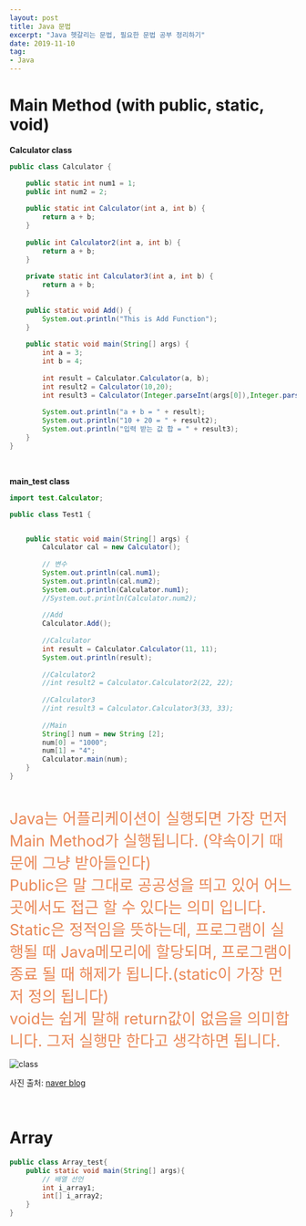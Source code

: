 ```yaml
---
layout: post
title: Java 문법 
excerpt: "Java 헷갈리는 문법, 필요한 문법 공부 정리하기" 
date: 2019-11-10
tag:
- Java
---
```


# Main Method (with public, static, void) 

**Calculator class**

```java
public class Calculator {

	public static int num1 = 1;
	public int num2 = 2;
	
	public static int Calculator(int a, int b) {
		return a + b;
	}
	
	public int Calculator2(int a, int b) {
		return a + b;
	}
	
	private static int Calculator3(int a, int b) {
		return a + b;
	}
	
	public static void Add() {
		System.out.println("This is Add Function");
	}
	
	public static void main(String[] args) {
		int a = 3; 
		int b = 4;
		
		int result = Calculator.Calculator(a, b);
		int result2 = Calculator(10,20);
		int result3 = Calculator(Integer.parseInt(args[0]),Integer.parseInt(args[1]));
		
		System.out.println("a + b = " + result);
		System.out.println("10 + 20 = " + result2);
		System.out.println("입력 받는 값 합 = " + result3);
	}
}

```

<br>

**main_test class**

```java 
import test.Calculator;

public class Test1 {


	public static void main(String[] args) {
		Calculator cal = new Calculator();
		
		// 변수 
		System.out.println(cal.num1);
		System.out.println(cal.num2);
		System.out.println(Calculator.num1);
		//System.out.println(Calculator.num2);
		
		//Add
		Calculator.Add();
		
		//Calculator
		int result = Calculator.Calculator(11, 11);
		System.out.println(result);
		
		//Calculator2 
		//int result2 = Calculator.Calculator2(22, 22);
		
		//Calculator3 
		//int result3 = Calculator.Calculator3(33, 33);
		
		//Main 
		String[] num = new String [2];
		num[0] = "1000";
		num[1] = "4";
		Calculator.main(num);
	}
}
```
<br>


<span style="font-size: 27px; color: #ea8857;">Java는 어플리케이션이 실행되면 가장 먼저 Main Method가 실행됩니다. (약속이기 때문에 그냥 받아들인다)</span><br>
<span style="font-size: 27px; color: #ea8857;">Public은 말 그대로 공공성을 띄고 있어 어느 곳에서도 접근 할 수 있다는 의미 입니다.</span><br>
<span style="font-size: 27px; color: #ea8857;">Static은 정적임을 뜻하는데, 프로그램이 실행될 때 Java메모리에 할당되며, 프로그램이 종료 될 때 해제가 됩니다.(static이 가장 먼저 정의 됩니다)</span><br>
<span style="font-size: 27px; color: #ea8857;">void는 쉽게 말해 return값이 없음을 의미합니다. 그저 실행만 한다고 생각하면 됩니다.</span><br>


![class](https://user-images.githubusercontent.com/33630505/68542062-523abb00-03eb-11ea-880d-2ae23b8f59c6.JPG)

사진 출처: [naver blog](http://blog.naver.com/PostView.nhn?blogId=heartflow89&logNo=220955262405)

<br>


# Array 

```java 
public class Array_test{
    public static void main(String[] args){
        // 배열 선언 
        int i_array1;
        int[] i_array2;
    }
}
```
